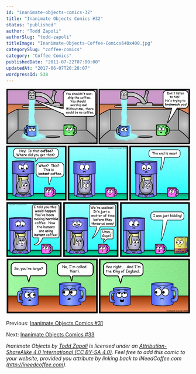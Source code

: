 ```yaml
---
id: "inanimate-objects-comics-32"
title: "Inanimate Objects Comics #32"
status: "published"
author: "Todd Zapoli"
authorSlug: "todd-zapoli"
titleImage: "Inanimate-Objects-Coffee-Comics640x400.jpg"
categorySlug: "coffee-comics"
category: "Coffee Comics"
publishedDate: "2011-07-22T07:00:00"
updatedAt: "2017-06-07T20:28:07"
wordpressId: 538
---
```


![](brainwash-comic1.jpg)  
![](instant-coffee-comic.jpg)  
![](just-kidding-comic.jpg)  
![](king-of-england-comic.jpg)

Previous: [Inanimate Objects Comics #31](/inanimate-objects-comics-31/)

Next: [Inanimate Objects Comics #33](/inanimate-objects-comics-33/)

*Inanimate Objects by [Todd Zapoli](/) is licensed under an [Attribution-ShareAlike 4.0 International (CC BY-SA 4.0)](https://creativecommons.org/licenses/by-sa/4.0/). Feel free to add this comic to your website, provided you attribute by linking back to INeedCoffee.com (http://ineedcoffee.com).*
